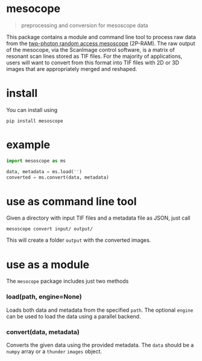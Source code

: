 # mesocope

> preprocessing and conversion for mesoscope data

This package contains a module and command line tool to process raw data from the [twp-photon random access mesoscope](https://elifesciences.org/content/5/e14472) (2P-RAM). The raw output of the mesocope, via the ScanImage control software, is a matrix of resonant scan lines stored as TIF files. For the majority of applications, users will want to convert from this format into TIF files with 2D or 3D images that are appropriately merged and reshaped. 

# install

You can install using

```
pip install mesoscope
```

# example

```python
import mesoscope as ms

data, metadata = ms.load('')
converted = ms.convert(data, metadata)
```

# use as command line tool

Given a directory with input TIF files and a metadata file as JSON, just call

```
mesoscope convert input/ output/
```

This will create a folder `output` with the converted images.

# use as a module

The `mesocope` package includes just two methods

### load(path, engine=None)

Loads both data and metadata from the specified `path`. The optional `engine` can be used to load the data using a parallel backend.

### convert(data, metadata)

Converts the given data using the provided metadata. The `data` should be a `numpy` array or a `thunder` `images` object.